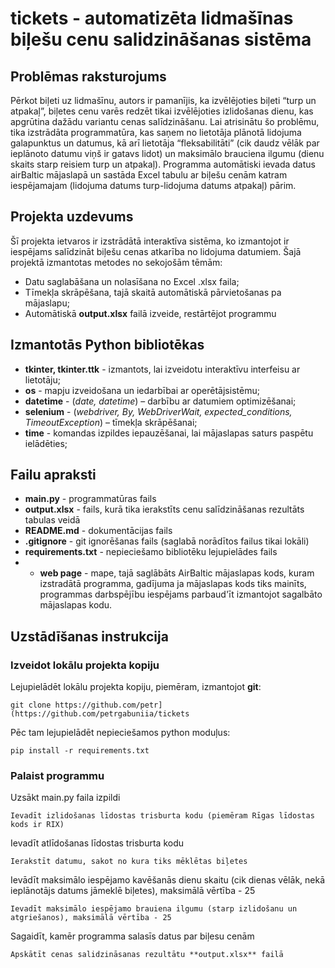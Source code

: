 # tickets - automatizēta lidmašīnas biļešu cenu salidzināšanas sistēma

## Problēmas raksturojums

Pērkot biļeti uz lidmašīnu, autors ir pamanījis, ka izvēlējoties biļeti “turp un atpakaļ”, biļetes cenu varēs redzēt tikai izvēlējoties izlidošanas dienu, kas apgrūtina dažādu variantu cenas salīdzināšanu. Lai atrisinātu šo problēmu, tika izstrādāta programmatūra, kas saņem no lietotāja plānotā lidojuma galapunktus un datumus, kā arī lietotāja “fleksabilitāti” (cik daudz vēlāk par ieplānoto datumu viņš ir gatavs lidot) un maksimālo brauciena ilgumu (dienu skaits starp reisiem turp un atpakaļ). Programma automātiski ievada datus airBaltic mājaslapā un sastāda Excel tabulu ar biļešu cenām katram iespējamajam (lidojuma datums turp-lidojuma datums atpakaļ) pārim.

## Projekta uzdevums

Šī projekta ietvaros ir izstrādātā interaktīva sistēma, ko izmantojot ir iespējams salīdzināt biļešu cenas atkarība no lidojuma datumiem. Šajā projektā izmantotas metodes no sekojošām tēmām:

* Datu saglabāšana un nolasīšana no Excel .xlsx faila;
* Tīmekļa skrāpēšana, tajā skaitā automātiskā pārvietošanas pa mājaslapu;
* Automātiskā **output.xlsx** failā izveide, restārtējot programmu
## Izmantotās Python bibliotēkas

* **tkinter, tkinter.ttk** - izmantots, lai izveidotu interaktīvu interfeisu ar lietotāju;
* **os** - mapju izveidošana un iedarbībai ar operētājsistēmu;
* **datetime** - (*date, datetime*) – darbību ar datumiem optimizēšanai;
* **selenium** - (*webdriver, By, WebDriverWait, expected_conditions, TimeoutException*) – tīmekļa skrāpēšanai;
* **time** - komandas izpildes iepauzēšanai, lai mājaslapas saturs paspētu ielādēties;


## Failu apraksti

* **main.py** - programmatūras fails
* **output.xlsx** - fails, kurā tika ierakstīts cenu salīdzināšanas rezultāts tabulas veidā
* **README.md** - dokumentācijas fails
* **.gitignore** - git ignorēšanas fails (saglabā norādītos failus tikai lokāli)
* **requirements.txt** - nepieciešamo bibliotēku lejupielādes fails
* * **web page** - mape, tajā saglābāts AirBaltic mājaslapas kods, kuram izstradātā programma, gadījuma ja mājaslapas kods tiks mainīts, programmas darbspējību iespējams parbaud'īt izmantojot sagalbāto mājaslapas kodu.

## Uzstādīšanas instrukcija

### Izveidot lokālu projekta kopiju
Lejupielādēt lokālu projekta kopiju, piemēram, izmantojot **git**:
```
git clone https://github.com/petr](https://github.com/petrgabuniia/tickets
```
Pēc tam lejupielādēt nepieciešamos python moduļus:
```
pip install -r requirements.txt
```

### Palaist programmu
Uzsākt main.py faila izpildi
```
Ievadīt izlidošanas līdostas trisburta kodu (piemēram Rīgas līdostas kods ir RIX)
```
Ievadīt atlīdošanas līdostas trisburta kodu
```
Ierakstīt datumu, sakot no kura tiks mēklētas biļetes
```
Ievādīt maksimālo iespējamo kavēšanās dienu skaitu (cik dienas vēlāk, nekā ieplānotājs datums jāmeklē biļetes), maksimālā vērtība - 25
```
Ievadīt maksimālo iespējamo brauiena ilgumu (starp izlidošanu un atgriešanos), maksimālā vērtība - 25
```
Sagaidīt, kamēr programma salasīs datus par biļesu cenām 
```
Apskātīt cenas salidzināsanas rezultātu **output.xlsx** failā
```
